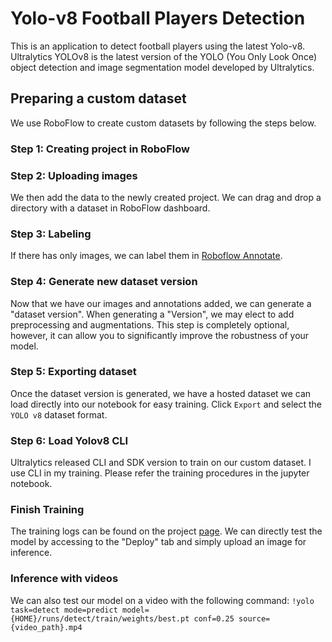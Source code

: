 # Yolo-v8 Football Players Detection
This is an application to detect football players using the latest Yolo-v8. Ultralytics YOLOv8 is the latest version of the YOLO (You Only Look Once) object detection and image segmentation model developed by Ultralytics.

## Preparing a custom dataset

We use RoboFlow to create custom datasets by following the steps below. 

### Step 1: Creating project in RoboFlow

### Step 2: Uploading images

We then add the data to the newly created project. We can drag and drop a directory with a dataset in RoboFlow dashboard.

### Step 3: Labeling

If there has only images, we can label them in [Roboflow Annotate](https://docs.roboflow.com/annotate).

### Step 4: Generate new dataset version

Now that we have our images and annotations added, we can generate a "dataset version". When generating a "Version", we may elect to add preprocessing and augmentations. This step is completely optional, however, it can allow you to significantly improve the robustness of your model.

### Step 5: Exporting dataset

Once the dataset version is generated, we have a hosted dataset we can load directly into our notebook for easy training. Click `Export` and select the `YOLO v8` dataset format.

### Step 6: Load Yolov8 CLI
Ultralytics released CLI and SDK version to train on our custom dataset. I use CLI in my training. Please refer the training procedures in the jupyter notebook. 

### Finish Training
The training logs can be found on the project [page](https://app.roboflow.com/jackyccl/football-players-detection-2-e9a5j/overview). We can directly test the model by accessing to the "Deploy" tab and simply upload an image for inference.

### Inference with videos
We can also test our model on a video with the following command:
`!yolo task=detect mode=predict model={HOME}/runs/detect/train/weights/best.pt conf=0.25 source={video_path}.mp4`
